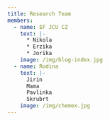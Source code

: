 ```yaml
---
title: Research Team
members:
  - name: EF JCU CZ
    text: |-
      * Nikola
      * Erzika
      * Jorika
    image: /img/blog-index.jpg
  - name: Rodina
    text: |-
      Jirin
      Mama
      Pavlinka
      Skrubrt
    image: /img/chemex.jpg
---
```

